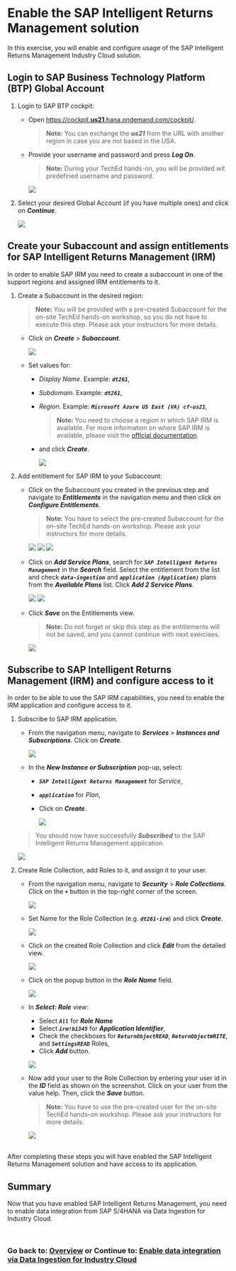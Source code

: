 # Enable the SAP Intelligent Returns Management solution

In this exercise, you will enable and configure usage of the SAP Intelligent Returns Management Industry Cloud solution.

## Login to SAP Business Technology Platform (BTP) Global Account

1. Login to SAP BTP cockpit:
   - Open [https://cockpit.**us21**.hana.ondemand.com/cockpit/](https://cockpit.us21.hana.ondemand.com/cockpit/#).

      > **Note:** You can exchange the ***us21*** from the URL with another region in case you are not based in the USA.

   - Provide your username and password and press ***Log On***.
      
      > **Note:** During your TechEd hands-on, you will be provided wit predefined username and password.

      ![](/exercises/ex0/images/1.png)

2. Select your desired Global Account (if you have multiple ones) and click on ***Continue***.

    ![](/exercises/ex0/images/2.png) <br>

## Create your Subaccount and assign entitlements for SAP Intelligent Returns Management (IRM)

In order to enable SAP IRM you need to create a subaccount in one of the support regions and assigned IRM entitlements to it.

1. Create a Subaccount in the desired region:
    > **Note:** You will be provided with a pre-created Subaccount for the on-site TechEd hands-on workshop, so you do not have to execute this step. Please ask your instructors for more details.

    - Click on **_Create_** > ***Subaccount***.

      ![](/exercises/ex0/images/3.png)
   
    - Set values for:
      - *Display Name*. Example: ***`dt261`***,
      - *Subdomain*. Example: ***`dt261`***, 
      - *Region*. Example: ***`Microsoft Azure US East (VA) cf-us21`***, 

        > **Note:** You need to choose a region in which SAP IRM is available. For more information on where SAP IRM is available, please visit the [official documentation](https://help.sap.com/docs/returns?locale=en-US).
     
      - and click ***Create***.

        ![](/exercises/ex0/images/4.png)


2. Add entitlement for SAP IRM to your Subaccount:

   - Click on the Subaccount you created in the previous step and navigate to ***Entitlements*** in the navigation menu and then click on ***Configure Entitlements***.
      > **Note:** You have to select the pre-created Subaccount for the on-site TechEd hands-on workshop. Please ask your instructors for more details.
      
      ![](/exercises/ex0/images/5.png)
      ![](/exercises/ex0/images/6.png)
      ![](/exercises/ex0/images/7.png)

   - Click on ***Add Service Plans***, search for ***`SAP Intelligent Returns Management`*** in the ***Search*** field. Select the entitlement from the list and check ***`data-ingestion`*** and ***`application (Application)`*** plans from the ***Available Plans*** list. Click ***Add 2 Service Plans***.
      
      ![](/exercises/ex0/images/8.png)
      ![](/exercises/ex0/images/9.png)

   - Click ***Save*** on the Entitlements view.
      > **Note:** Do not forget or skip this step as the entitlements will not be saved, and you cannot continue with next exercises. 
      
      ![](/exercises/ex0/images/10.png)

## Subscribe to SAP Intelligent Returns Management (IRM) and configure access to it

In order to be able to use the SAP IRM capabilities, you need to enable the IRM application and configure access to it.

1. Subscribe to SAP IRM application.

   - From the navigation menu, navigate to ***Services*** > ***Instances and Subscriptions***. Click on ***Create***.

      ![](/exercises/ex0/images/11.png)

   - In the ***New Instance or Subscription*** pop-up, select:
     - ***`SAP Intelligent Returns Management`*** for *Service*,
     - ***`application`*** for *Plan*,
     - Click on ***Create***.

        ![](/exercises/ex0/images/12.png)

   > You should now have successfully ***Subscribed*** to the SAP Intelligent Returns Management application.

      ![](/exercises/ex0/images/12-1.png)


2. Create Role Collection, add Roles to it, and assign it to your user.
   - From the navigation menu, navigate to ***Security*** > ***Role Collections***. Click on the ***`+`*** button in the top-right corner of the screen.

      ![](/exercises/ex0/images/13.png)
  
   - Set Name for the Role Collection (e.g. ***`dt261-irm`***) and click ***Create***.

      ![](/exercises/ex0/images/14.png)
   
   - Click on the created Role Collection and click ***Edit*** from the detailed view.

      ![](/exercises/ex0/images/15.png)

   - Click on the popup button in the ***Role Name*** field.

      ![](/exercises/ex0/images/16.png)

   - In ***Select: Role*** view:
     - Select ***`All`*** for ***Role Name***
     - Select ***`irm!b1345`*** for ***Application Identifier***, 
     - Check the checkboxes for ***`ReturnObjectREAD`***, ***`ReturnObjectWRITE`***, and ***`SettingsREAD`*** Roles,
     - Click ***Add*** button.

      ![](/exercises/ex0/images/17.png)
   
   - Now add your user to the Role Collection by entering your user id in the ***ID*** field as shown on the screenshot. Click on your user from the value help. Then, click the ***Save*** button.

      > **Note:** You have to use the pre-created user for the on-site TechEd hands-on workshop. Please ask your instructors for more details.  

      ![](/exercises/ex0/images/18.png)

<br>After completing these steps you will have enabled the SAP Intelligent Returns Management solution and have access to its application.

[//]: # (Is Summary a good title or should it be "Next Steps")
## Summary

Now that you have enabled SAP Intelligent Returns Management, you need to enable data integration from SAP S/4HANA via Data Ingestion for Industry Cloud.

<br>

### Go back to: [**Overview**](../../README.md) or Continue to: [**Enable data integration via Data Ingestion for Industry Cloud**](../ex1/README.md)
